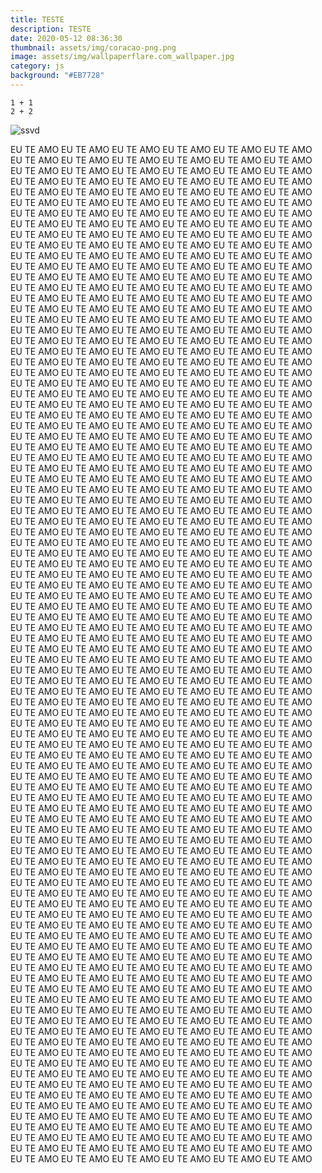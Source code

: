 ```yaml
---
title: TESTE
description: TESTE
date: 2020-05-12 08:36:30
thumbnail: assets/img/coracao-png.png
image: assets/img/wallpaperflare.com_wallpaper.jpg
category: js
background: "#EB7728"
---
```



```
1 + 1
2 + 2
```

![ssvd](assets/img/coracao-png.png "sdvsdvsd")

EU TE AMO EU TE AMO EU TE AMO EU TE AMO EU TE AMO EU TE AMO EU TE AMO EU TE AMO EU TE AMO EU TE AMO EU TE AMO EU TE AMO EU TE AMO EU TE AMO EU TE AMO EU TE AMO EU TE AMO EU TE AMO EU TE AMO EU TE AMO EU TE AMO EU TE AMO EU TE AMO EU TE AMO EU TE AMO EU TE AMO EU TE AMO EU TE AMO EU TE AMO EU TE AMO EU TE AMO EU TE AMO EU TE AMO EU TE AMO EU TE AMO EU TE AMO EU TE AMO EU TE AMO EU TE AMO EU TE AMO EU TE AMO EU TE AMO EU TE AMO EU TE AMO EU TE AMO EU TE AMO EU TE AMO EU TE AMO EU TE AMO EU TE AMO EU TE AMO EU TE AMO EU TE AMO EU TE AMO EU TE AMO EU TE AMO EU TE AMO EU TE AMO EU TE AMO EU TE AMO EU TE AMO EU TE AMO EU TE AMO EU TE AMO EU TE AMO EU TE AMO EU TE AMO EU TE AMO EU TE AMO EU TE AMO EU TE AMO EU TE AMO EU TE AMO EU TE AMO EU TE AMO EU TE AMO EU TE AMO EU TE AMO EU TE AMO EU TE AMO EU TE AMO EU TE AMO EU TE AMO EU TE AMO EU TE AMO EU TE AMO EU TE AMO EU TE AMO EU TE AMO EU TE AMO EU TE AMO EU TE AMO EU TE AMO EU TE AMO EU TE AMO EU TE AMO EU TE AMO EU TE AMO EU TE AMO EU TE AMO EU TE AMO EU TE AMO EU TE AMO EU TE AMO EU TE AMO EU TE AMO EU TE AMO EU TE AMO EU TE AMO EU TE AMO EU TE AMO EU TE AMO EU TE AMO EU TE AMO EU TE AMO EU TE AMO EU TE AMO EU TE AMO EU TE AMO EU TE AMO EU TE AMO EU TE AMO EU TE AMO EU TE AMO EU TE AMO EU TE AMO EU TE AMO EU TE AMO EU TE AMO EU TE AMO EU TE AMO EU TE AMO EU TE AMO EU TE AMO EU TE AMO EU TE AMO EU TE AMO EU TE AMO EU TE AMO EU TE AMO EU TE AMO EU TE AMO EU TE AMO EU TE AMO EU TE AMO EU TE AMO EU TE AMO EU TE AMO EU TE AMO EU TE AMO EU TE AMO EU TE AMO EU TE AMO EU TE AMO EU TE AMO EU TE AMO EU TE AMO EU TE AMO EU TE AMO EU TE AMO EU TE AMO EU TE AMO EU TE AMO EU TE AMO EU TE AMO EU TE AMO EU TE AMO EU TE AMO EU TE AMO EU TE AMO EU TE AMO EU TE AMO EU TE AMO EU TE AMO EU TE AMO EU TE AMO EU TE AMO EU TE AMO EU TE AMO EU TE AMO EU TE AMO EU TE AMO EU TE AMO EU TE AMO EU TE AMO EU TE AMO EU TE AMO EU TE AMO EU TE AMO EU TE AMO EU TE AMO EU TE AMO EU TE AMO EU TE AMO EU TE AMO EU TE AMO EU TE AMO EU TE AMO EU TE AMO EU TE AMO EU TE AMO EU TE AMO EU TE AMO EU TE AMO EU TE AMO EU TE AMO EU TE AMO EU TE AMO EU TE AMO EU TE AMO EU TE AMO EU TE AMO EU TE AMO EU TE AMO EU TE AMO EU TE AMO EU TE AMO EU TE AMO EU TE AMO EU TE AMO EU TE AMO EU TE AMO EU TE AMO EU TE AMO EU TE AMO EU TE AMO EU TE AMO EU TE AMO EU TE AMO EU TE AMO EU TE AMO EU TE AMO EU TE AMO EU TE AMO EU TE AMO EU TE AMO EU TE AMO EU TE AMO EU TE AMO EU TE AMO EU TE AMO EU TE AMO EU TE AMO EU TE AMO EU TE AMO EU TE AMO EU TE AMO EU TE AMO EU TE AMO EU TE AMO EU TE AMO EU TE AMO EU TE AMO EU TE AMO EU TE AMO EU TE AMO EU TE AMO EU TE AMO EU TE AMO EU TE AMO EU TE AMO EU TE AMO EU TE AMO EU TE AMO EU TE AMO EU TE AMO EU TE AMO EU TE AMO EU TE AMO EU TE AMO EU TE AMO EU TE AMO EU TE AMO EU TE AMO EU TE AMO EU TE AMO EU TE AMO EU TE AMO EU TE AMO EU TE AMO EU TE AMO EU TE AMO EU TE AMO EU TE AMO EU TE AMO EU TE AMO  EU TE AMO EU TE AMO EU TE AMO EU TE AMO EU TE AMO EU TE AMO EU TE AMO EU TE AMO EU TE AMO EU TE AMO EU TE AMO EU TE AMO EU TE AMO EU TE AMO EU TE AMO EU TE AMO EU TE AMO EU TE AMO EU TE AMO EU TE AMO EU TE AMO EU TE AMO EU TE AMO EU TE AMO EU TE AMO EU TE AMO EU TE AMO EU TE AMO EU TE AMO EU TE AMO EU TE AMO EU TE AMO EU TE AMO EU TE AMO EU TE AMO EU TE AMO EU TE AMO EU TE AMO EU TE AMO EU TE AMO EU TE AMO EU TE AMO EU TE AMO EU TE AMO EU TE AMO EU TE AMO EU TE AMO EU TE AMO EU TE AMO EU TE AMO EU TE AMO EU TE AMO EU TE AMO EU TE AMO EU TE AMO EU TE AMO EU TE AMO EU TE AMO EU TE AMO EU TE AMO EU TE AMO EU TE AMO EU TE AMO EU TE AMO EU TE AMO EU TE AMO EU TE AMO EU TE AMO EU TE AMO EU TE AMO EU TE AMO EU TE AMO EU TE AMO EU TE AMO EU TE AMO EU TE AMO EU TE AMO EU TE AMO EU TE AMO EU TE AMO EU TE AMO EU TE AMO EU TE AMO EU TE AMO EU TE AMO EU TE AMO EU TE AMO EU TE AMO EU TE AMO EU TE AMO EU TE AMO EU TE AMO EU TE AMO EU TE AMO EU TE AMO EU TE AMO EU TE AMO EU TE AMO EU TE AMO EU TE AMO EU TE AMO EU TE AMO EU TE AMO EU TE AMO EU TE AMO EU TE AMO EU TE AMO EU TE AMO EU TE AMO EU TE AMO EU TE AMO EU TE AMO EU TE AMO EU TE AMO EU TE AMO EU TE AMO EU TE AMO EU TE AMO EU TE AMO EU TE AMO EU TE AMO EU TE AMO EU TE AMO EU TE AMO EU TE AMO EU TE AMO EU TE AMO EU TE AMO EU TE AMO EU TE AMO EU TE AMO EU TE AMO EU TE AMO EU TE AMO EU TE AMO EU TE AMO EU TE AMO EU TE AMO EU TE AMO EU TE AMO EU TE AMO EU TE AMO EU TE AMO EU TE AMO EU TE AMO EU TE AMO EU TE AMO EU TE AMO EU TE AMO EU TE AMO EU TE AMO EU TE AMO EU TE AMO EU TE AMO EU TE AMO EU TE AMO EU TE AMO EU TE AMO EU TE AMO EU TE AMO EU TE AMO EU TE AMO EU TE AMO EU TE AMO EU TE AMO EU TE AMO EU TE AMO EU TE AMO EU TE AMO EU TE AMO EU TE AMO EU TE AMO EU TE AMO EU TE AMO EU TE AMO EU TE AMO EU TE AMO EU TE AMO EU TE AMO EU TE AMO EU TE AMO EU TE AMO EU TE AMO EU TE AMO EU TE AMO EU TE AMO EU TE AMO EU TE AMO EU TE AMO EU TE AMO EU TE AMO EU TE AMO EU TE AMO EU TE AMO EU TE AMO EU TE AMO EU TE AMO EU TE AMO EU TE AMO EU TE AMO EU TE AMO EU TE AMO EU TE AMO EU TE AMO EU TE AMO EU TE AMO EU TE AMO EU TE AMO EU TE AMO EU TE AMO EU TE AMO EU TE AMO EU TE AMO EU TE AMO EU TE AMO EU TE AMO EU TE AMO EU TE AMO EU TE AMO EU TE AMO EU TE AMO EU TE AMO EU TE AMO EU TE AMO EU TE AMO EU TE AMO EU TE AMO EU TE AMO EU TE AMO EU TE AMO EU TE AMO EU TE AMO EU TE AMO EU TE AMO EU TE AMO EU TE AMO EU TE AMO EU TE AMO EU TE AMO EU TE AMO EU TE AMO EU TE AMO EU TE AMO EU TE AMO EU TE AMO EU TE AMO EU TE AMO EU TE AMO EU TE AMO EU TE AMO EU TE AMO EU TE AMO EU TE AMO EU TE AMO EU TE AMO EU TE AMO EU TE AMO EU TE AMO EU TE AMO EU TE AMO EU TE AMO EU TE AMO EU TE AMO EU TE AMO EU TE AMO EU TE AMO EU TE AMO EU TE AMO EU TE AMO EU TE AMO EU TE AMO EU TE AMO EU TE AMO EU TE AMO EU TE AMO EU TE AMO EU TE AMO EU TE AMO EU TE AMO EU TE AMO EU TE AMO EU TE AMO EU TE AMO EU TE AMO EU TE AMO EU TE AMO EU TE AMO EU TE AMO EU TE AMO EU TE AMO